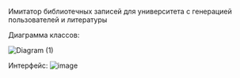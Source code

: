 Имитатор библиотечных записей для университета с генерацией пользователей и литературы

Диаграмма классов:

![Diagram (1)](https://github.com/user-attachments/assets/d3a6ea75-9339-43cb-b7ff-1a54be7b1bad)

Интерфейс:
![image](https://github.com/user-attachments/assets/8cf224b7-49a3-4ca9-86f0-b06dc0e9a7cc)
